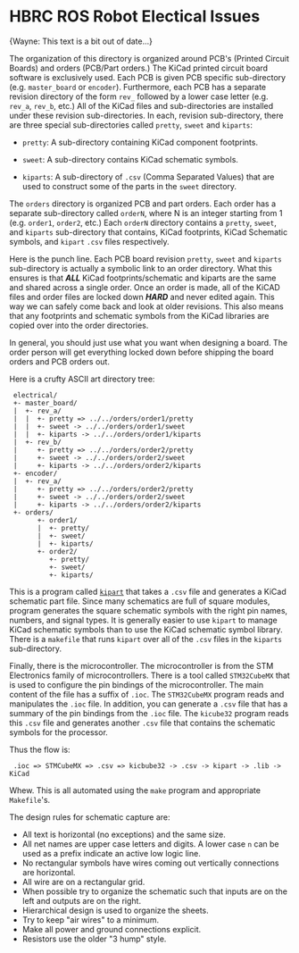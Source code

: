 <!--
MIT License

Copyright 2020 Home Brew Robotics Club

Permission is hereby granted, free of charge, to any person obtaining a copy of this
software and associated documentation files (the "Software"), to deal in the Software
without restriction, including without limitation the rights to use, copy, modify,
merge, publish, distribute, sublicense, and/or sell copies of the Software, and to
permit persons to whom the Software is furnished to do so, subject to the following
conditions:

The above copyright notice and this permission notice shall be included in all copies
or substantial portions of the Software.

THE SOFTWARE IS PROVIDED "AS IS", WITHOUT WARRANTY OF ANY KIND, EXPRESS OR IMPLIED,
INCLUDING BUT NOT LIMITED TO THE WARRANTIES OF MERCHANTABILITY, FITNESS FOR A PARTICULAR
PURPOSE AND NONINFRINGEMENT. IN NO EVENT SHALL THE AUTHORS OR COPYRIGHT HOLDERS BE LIABLE
FOR ANY CLAIM, DAMAGES OR OTHER LIABILITY, WHETHER IN AN ACTION OF CONTRACT, TORT OR
OTHERWISE, ARISING FROM, OUT OF OR IN CONNECTION WITH THE SOFTWARE OR THE USE OR OTHER
DEALINGS IN THE SOFTWARE.
-->

# HBRC ROS Robot Electical Issues

{Wayne: This text is a bit out of date...}

The organization of this directory is organized around PCB's (Printed Circuit Boards) and
orders (PCB/Part orders.)  The KiCad printed circuit board software is exclusively used.
Each PCB is given PCB specific sub-directory (e.g. `master_board` or `encoder`).  Furthermore,
each PCB has a separate revision directory of the form `rev_` followed by a lower case letter
(e.g. `rev_a`, `rev_b`, etc.)  All of the KiCad files and sub-directories are installed
under these revision sub-directories.  In each, revision sub-directory, there are three
special sub-directories called `pretty`, `sweet` and `kiparts`:

* `pretty`: A sub-directory containing KiCad component footprints.

* `sweet`: A sub-directory contains KiCad schematic symbols.

* `kiparts`: A sub-directory of `.csv` (Comma Separated Values) that are used
  to construct some of the parts in the `sweet` directory.

The `orders` directory is organized PCB and part orders.  Each order has a
separate sub-directory called `orderN`, where N is an integer starting from 1
(e.g. `order1`, `order2`, etc.)  Each `orderN` directory contains a `pretty`, `sweet`,
and `kiparts` sub-directory that contains, KiCad footprints, KiCad Schematic symbols,
and `kipart` `.csv` files respectively.

Here is the punch line.  Each PCB board revision `pretty`, `sweet` and `kiparts`
sub-directory is actually a symbolic link to an order directory.  What this ensures
is that ***ALL*** KiCad footprints/schematic and kiparts are the same and shared
across a single order.  Once an order is made, all of the KiCAD files and order
files are locked down ***HARD*** and never edited again.  This way we can safely
come back and look at older revisions.  This also means that any footprints and
schematic symbols from the KiCad libraries are copied over into the order directories.

In general, you should just use what you want when designing a board.  The order
person will get everything locked down before shipping the board orders and PCB
orders out.

Here is a crufty ASCII art directory tree:

     electrical/
     +- master_board/
     |  +- rev_a/
     |  |  +- pretty => ../../orders/order1/pretty
     |  |  +- sweet -> ../../orders/order1/sweet
     |  |  +- kiparts -> ../../orders/order1/kiparts
     |  +- rev_b/
     |     +- pretty => ../../orders/order2/pretty
     |     +- sweet -> ../../orders/order2/sweet
     |     +- kiparts -> ../../orders/order2/kiparts
     +- encoder/
     |  +- rev_a/
     |     +- pretty => ../../orders/order2/pretty
     |     +- sweet -> ../../orders/order2/sweet
     |     +- kiparts -> ../../orders/order2/kiparts	
     +- orders/
           +- order1/
           |  +- pretty/
           |  +- sweet/
           |  +- kiparts/
           +- order2/
              +- pretty/
              +- sweet/
              +- kiparts/

This is a program called [`kipart`](https://kipart.readthedocs.io/en/latest/)
that takes a `.csv` file and generates a KiCad schematic part file.  Since
many schematics are full of square modules, program generates the square
schematic symbols with the right pin names, numbers, and signal types.  It
is generally easier to use `kipart` to manage KiCad schematic symbols than
to use the KiCad schematic symbol library.  There is a `makefile` that runs
`kipart` over all of the `.csv` files in the `kiparts` sub-directory.

Finally, there is the microcontroller.  The microcontroller is from the
STM Electronics family of microcontrollers.  There is a tool called `STM32CubeMX`
that is used to configure the pin bindings of the microcontroller.  The main
content of the file has a suffix of `.ioc`.  The `STM32CubeMX` program reads
and manipulates the `.ioc` file.  In addition, you can generate a `.csv` file
that has a summary of the pin bindings from the `.ioc` file.  The `kicube32`
program reads this `.csv` file and generates another `.csv` file that contains
the schematic symbols for the processor.

Thus the flow is:

     .ioc => STMCubeMX => .csv => kicbube32 -> .csv -> kipart -> .lib -> KiCad

Whew.  This is all automated using the `make` program and appropriate `Makefile`'s.

The design rules for schematic capture are:

* All text is horizontal (no exceptions) and the same size.
* All net names are upper case letters and digits.  A lower case `n` can be used
  as a prefix indicate an active low logic line.
* No rectangular symbols have wires coming out vertically connections are horizontal.
* All wire are on a rectangular grid.
* When possible try to organize the schematic such that inputs are on the left
  and outputs are on the right.
* Hierarchical design is used to organize the sheets.
* Try to keep "air wires" to a minimum.
* Make all power and ground connections explicit.
* Resistors use the older "3 hump" style.

<!--

[Raspian Shutdown Button](https://www.quartoknows.com/page/raspberry-pi-shutdown-button#:~:text=Press%20the%20shutdown%20button.,stopped%2C%20aborting%20the%20shutdown%20procedure.)

USB2 Micro connector Pinouts:

USB_Micro-B_Amphenol_10103594-0001LF_Horizontal

  USB_MICRO_B;S+T:FCI_10118194_0001LF;CONN USB MICRO B RECPT SMT R/A 1:[bus_loki: N23]
    Newark element14:67T2260 [Amphenol: 10118194-0001LF] 1/$0.403 10/$0.388 

1: VBUS +
2: D-
3: D+
4: ID
5: GND

H-Bridges

MTS62C19A: Pretty complicated, current sense resistor.  $1.09
TC78H651xxx: 7V max $1.25
LV8549MC: 1 Amp total output. $1.29

TI: DRV8870DDAR dumb dual H-bridge, NFET's; no thermal; $1.92

Grove:

All:
  pin3=VCC
  pin4=GND
Digital:
  pin1=Dn (bi_directional)
  pin2=Dn+2 (bi_directional)
Analog:
  pin1=An (Analog)
  pin2=Dn+2 (Analog)
UART:
  pin1=RX
  pin2=TX
I2C:
  pin1=SCL
  pin2=SDA

Part Number	Pin 1	Pin 2	Size	Part		Title
101020000	RX	TX	N/S			Serial	Grove - Serial Camera Kit  Serial
101020001	A0	NC	1x1	WSP2110		HCHO Sensor
101020002	A0	NC	1x2			GROVE GAS SENSOR(O2)
101020003	D0	NC	1x1			GROVE BUTTON (pull down resistor)
101020004	D0	NC	1x1			GROVE SWITCH
101020005	D0	NC	1x1	MVS0608.02	Collision
101020006	A0	NC	1x2	MQ-3		Gas Sensor (alchool)
101020008	A0	NC	1x3~			Moisture Sensor
101020009						Line Finder (obsolete)
101020010	A0	NC	1~x2~			Ultrasonic Ranger
101020011	A0	NC	1x2	DHT11		Temp/Humidity Sensor
101020012	A0	NC	--			Dust Sensor
101020013	SCL	SDA	--	DS1307		Real Time Clock
101020014				GL5528, LM358	Grove Light Sensor (Digi-Key discontinued)
101020015	A0	NC	1x1	LM358, NCP18WF104	Temperature Sensor
101020016	NC	SIG	1x1	TSOP382		Infrared Receiver
101020017	A0	NC	1x1			Rotory Angle Sensor (potentiometer)
101020018	A0	NC	1x1			Water Sensor
101020019	A0	NC	1x2	AM2302		Humidity Sensor
101020020	D0	NC	1x2			PIR Motion Sensor
101020021						Air Quality Sensor  (obsolete)
101020022						Light Sensor  (obsolete)
101020023	A0	NC	1x1	LM386		Sound Sensor
-
101020025	D0	NC	1x1	LM386		Tilt Switch




101020017	A0	NC	1x1			Rotary Angle Sensor (10K Pot)
101020025	Dn	NC	1x1			Tilt Switch (digital)
101020028	A0	A1	1x2			Thumb Joystick (2 20K Pot's)

-->